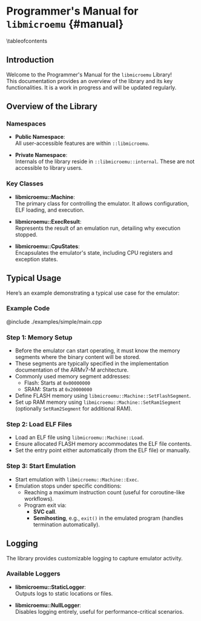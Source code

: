 # Programmer's Manual for `libmicroemu` {#manual}

\tableofcontents


## Introduction 

Welcome to the Programmer's Manual for the `libmicroemu` Library!  
This documentation provides an overview of the library and its key functionalities. It is a work in progress and will be updated regularly.

## Overview of the Library

### Namespaces
- **Public Namespace**:  
  All user-accessible features are within `::libmicroemu`.
  
- **Private Namespace**:  
  Internals of the library reside in `::libmicroemu::internal`. These are not accessible to library users.

### Key Classes
- **libmicroemu::Machine**:  
  The primary class for controlling the emulator. It allows configuration, ELF loading, and execution.

- **libmicroemu::ExecResult**:  
  Represents the result of an emulation run, detailing why execution stopped.

- **libmicroemu::CpuStates**:  
  Encapsulates the emulator's state, including CPU registers and exception states.


## Typical Usage

Here’s an example demonstrating a typical use case for the emulator:

### Example Code

@include ./examples/simple/main.cpp

### Step 1: Memory Setup
- Before the emulator can start operating, it must know the memory segments where the binary content will be stored.
- These segments are typically specified in the implementation documentation of the ARMv7-M architecture.
- Commonly used memory segment addresses:
  - Flash: Starts at `0x00000000`
  - SRAM: Starts at `0x20000000`
- Define FLASH memory using `libmicroemu::Machine::SetFlashSegment`.
- Set up RAM memory using `libmicroemu::Machine::SetRam1Segment` (optionally `SetRam2Segment` for additional RAM).

### Step 2: Load ELF Files
- Load an ELF file using `libmicroemu::Machine::Load`.
- Ensure allocated FLASH memory accommodates the ELF file contents.
- Set the entry point either automatically (from the ELF file) or manually.

### Step 3: Start Emulation
- Start emulation with `libmicroemu::Machine::Exec`.
- Emulation stops under specific conditions:
  - Reaching a maximum instruction count (useful for coroutine-like workflows).
  - Program exit via:
    - **SVC call**.
    - **Semihosting**, e.g., `exit()` in the emulated program (handles termination automatically).

## Logging

The library provides customizable logging to capture emulator activity.

### Available Loggers
- **libmicroemu::StaticLogger**:  
  Outputs logs to static locations or files.

- **libmicroemu::NullLogger**:  
  Disables logging entirely, useful for performance-critical scenarios.

